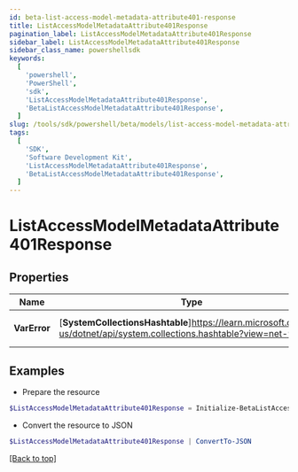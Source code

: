 ```yaml
---
id: beta-list-access-model-metadata-attribute401-response
title: ListAccessModelMetadataAttribute401Response
pagination_label: ListAccessModelMetadataAttribute401Response
sidebar_label: ListAccessModelMetadataAttribute401Response
sidebar_class_name: powershellsdk
keywords:
  [
    'powershell',
    'PowerShell',
    'sdk',
    'ListAccessModelMetadataAttribute401Response',
    'BetaListAccessModelMetadataAttribute401Response',
  ]
slug: /tools/sdk/powershell/beta/models/list-access-model-metadata-attribute401-response
tags:
  [
    'SDK',
    'Software Development Kit',
    'ListAccessModelMetadataAttribute401Response',
    'BetaListAccessModelMetadataAttribute401Response',
  ]
---
```


# ListAccessModelMetadataAttribute401Response

## Properties

| Name | Type | Description | Notes |
| --- | --- | --- | --- |
| **VarError** | [**SystemCollectionsHashtable**]https://learn.microsoft.com/en-us/dotnet/api/system.collections.hashtable?view=net-9.0 | A message describing the error | [optional] |

## Examples

- Prepare the resource

```powershell
$ListAccessModelMetadataAttribute401Response = Initialize-BetaListAccessModelMetadataAttribute401Response  -VarError JWT validation failed: JWT is expired
```

- Convert the resource to JSON

```powershell
$ListAccessModelMetadataAttribute401Response | ConvertTo-JSON
```

[[Back to top]](#)
